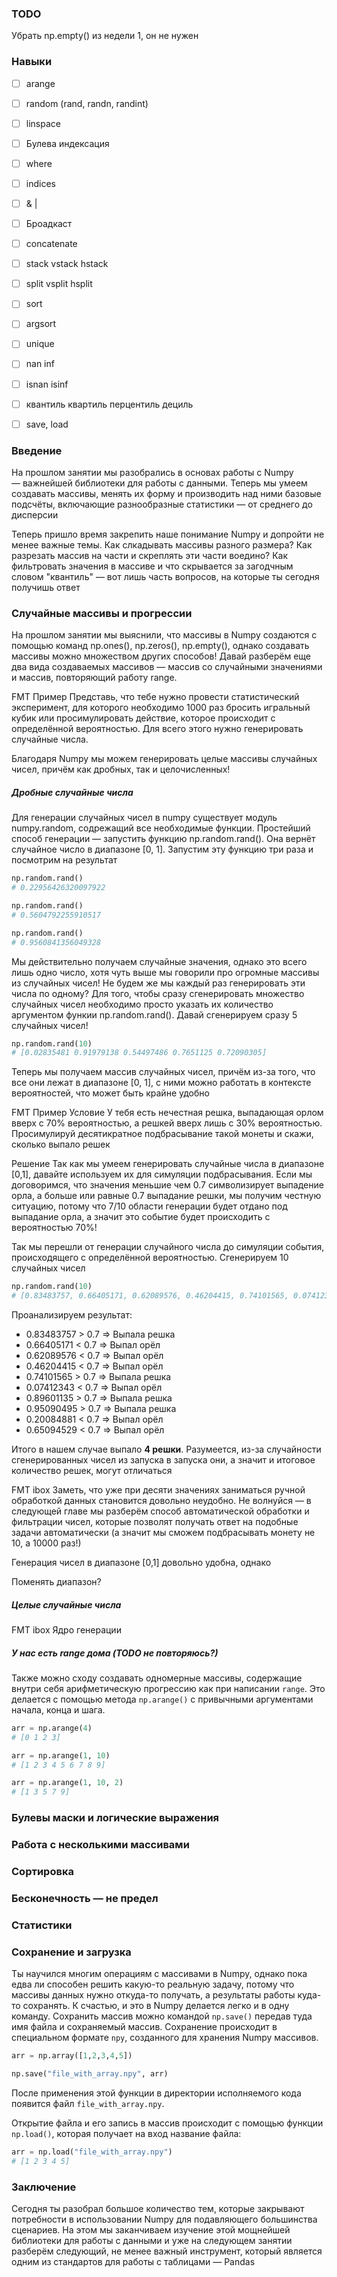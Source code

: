 
### TODO

Убрать np.empty() из недели 1, он не нужен
### Навыки

- [ ] arange
- [ ] random (rand, randn, randint)
- [ ] linspace

- [ ] Булева индексация
- [ ] where
- [ ] indices
- [ ] & |

- [ ] Броадкаст
- [ ] concatenate
- [ ] stack vstack hstack
- [ ] split  vsplit hsplit

- [ ] sort
- [ ] argsort

- [ ] unique

- [ ] nan inf
- [ ] isnan isinf

- [ ] квантиль квартиль перцентиль дециль

- [ ] save, load

### Введение

На прошлом занятии мы разобрались в основах работы с Numpy — важнейшей библиотеки для работы с данными. Теперь мы умеем создавать массивы, менять их форму и производить над ними базовые подсчёты, включающие разнообразные статистики — от среднего до дисперсии

Теперь пришло время закрепить наше понимание Numpy и допройти не менее важные темы. Как слкадывать массивы разного размера? Как разрезать массив на части и скреплять эти части воедино? Как фильтровать значения в массиве и что скрывается за загодчным словом "квантиль" — вот лишь часть вопросов, на которые ты сегодня получишь ответ
### Случайные массивы и прогрессии

На прошлом занятии мы выяснили, что массивы в Numpy создаются с помощью команд np.ones(), np.zeros(), np.empty(), однако создавать массивы можно множеством других способов! Давай разберём еще два вида создаваемых массивов — массив со случайными значениями и массив, повторяющий работу range.

FMT Пример
Представь, что тебе нужно провести статистический эксперимент, для которого необходимо 1000 раз бросить игральный кубик или просимулировать действие, которое происходит с определённой вероятностью. Для всего этого нужно генерировать случайные числа. 

Благодаря Numpy мы можем генерировать целые массивы случайных чисел, причём как дробных, так и целочисленных!
##### Дробные случайные числа

Для генерации случайных чисел в numpy существует модуль numpy.random, содрежащий все необходимые функции. Простейший способ генерации — запустить функцию np.random.rand(). Она вернёт случайное число в диапазоне [0, 1]. Запустим эту функцию три раза и посмотрим на результат

```Python
np.random.rand()
# 0.22956426320097922

np.random.rand()
# 0.5604792255910517

np.random.rand()
# 0.9560841356049328
```

Мы действительно получаем случайные значения, однако это всего лишь одно число, хотя чуть выше мы говорили про огромные массивы из случайных чисел! Не будем же мы каждый раз генерировать эти числа по одному? Для того, чтобы сразу сгенерировать множество случайных чисел необходимо просто указать их количество аргументом функии np.random.rand(). Давай сгенерируем сразу 5 случайных чисел!

```Python
np.random.rand(10)
# [0.02835481 0.91979138 0.54497486 0.7651125 0.72090305]
```

Теперь мы получаем массив случайных чисел, причём из-за того, что все они лежат в диапазоне [0, 1], с ними можно работать в контексте вероятностей, что может быть крайне удобно

FMT Пример
Условие
У тебя есть нечестная решка, выпадающая орлом вверх с 70% вероятностью, а решкей вверх лишь с 30% вероятностью. Просимулируй десятикратное подбрасывание такой монеты и скажи, сколько выпало решек

Решение
Так как мы умеем генерировать случайные числа в диапазоне [0,1], давайте используем их для симуляции подбрасывания. Если мы договоримся, что значения меньшие чем 0.7 символизирует выпадение орла, а больше или равные 0.7 выпадание решки, мы получим честную ситуацию, потому что 7/10 области генерации будет отдано под выпадание орла, а значит это событие будет происходить с вероятностью 70%! 

Так мы перешли от генерации случайного числа до симуляции события, происходящего с определённой вероятностью. Сгенерируем 10 случайных чисел
```Python
np.random.rand(10)
# [0.83483757, 0.66405171, 0.62089576, 0.46204415, 0.74101565, 0.07412343 , 0.89601135, 0.95090495, 0.20084881, 0.65094529]
```

Проанализируем результат:
- 0.83483757 > 0.7 => Выпала решка
- 0.66405171 < 0.7 => Выпал орёл
- 0.62089576 < 0.7 => Выпал орёл
- 0.46204415 < 0.7 => Выпал орёл
- 0.74101565 > 0.7 => Выпала решка
- 0.07412343 < 0.7 => Выпал орёл
- 0.89601135 > 0.7 => Выпала решка
- 0.95090495 > 0.7 => Выпала решка
- 0.20084881 < 0.7 => Выпал орёл
- 0.65094529 < 0.7 => Выпал орёл

Итого в нашем случае выпало **4 решки**. Разумеется, из-за случайности сгенерированных чисел из запуска в запуска они, а значит и итоговое количество решек, могут отличаться

FMT  ibox
Заметь, что уже при десяти значениях заниматься ручной обработкой данных становится довольно неудобно. Не волнуйся — в следующей главе мы разберём способ автоматической обработки и фильтрации чисел, которые позволят получать ответ на подобные задачи автоматически (а значит мы сможем подбрасывать монету не 10, а 10000 раз!)

Генерация чисел в диапазоне [0,1] довольно удобна, однако 


Поменять диапазон?

##### Целые случайные числа


FMT ibox
Ядро генерации

##### У нас есть range дома (TODO не повторяюсь?)

Также можно сходу создавать одномерные массивы, содержащие внутри себя арифметическую прогрессию как при написании `range`. Это делается с помощью метода `np.arange()` с привычными аргументами начала, конца и шага.

```Python
arr = np.arange(4)
# [0 1 2 3]

arr = np.arange(1, 10)
# [1 2 3 4 5 6 7 8 9]

arr = np.arange(1, 10, 2)
# [1 3 5 7 9]
```

### Булевы маски и логические выражения

### Работа с несколькими массивами

### Сортировка

### Бесконечность — не предел

### Статистики


### Сохранение и загрузка

Ты научился многим операциям с массивами в Numpy, однако пока едва ли способен решить какую-то реальную задачу, потому что массивы данных  нужно откуда-то получать, а результаты работы куда-то сохранять. К счастью, и это в Numpy делается легко и в одну команду. Cохранить массив можно командой `np.save()` передав туда имя файла и сохраняемый массив. Сохранение происходит в специальном формате `npy`, созданного для хранения Numpy массивов.

```Python
arr = np.array([1,2,3,4,5])

np.save("file_with_array.npy", arr)
```

После применения этой функции в директории исполняемого кода появится файл `file_with_array.npy`.

Открытие файла и его запись в массив происходит с помощью функции `np.load()`, которая получает на вход название файла:

```Python
arr = np.load("file_with_array.npy")
# [1 2 3 4 5]
```

### Заключение

Сегодня ты разобрал большое количество тем, которые закрывают потребности в использовании Numpy для подавляющего большинства сценариев. На этом мы заканчиваем изучение этой мощнейшей библиотеки для работы с данными и уже на следующем занятии разберём следующий, не менее важный инструмент, который является одним из стандартов для работы с таблицами — Pandas